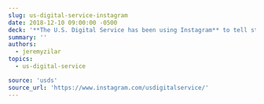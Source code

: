 ```yaml
---
slug: us-digital-service-instagram
date: 2018-12-10 09:00:00 -0500
deck: '**The U.S. Digital Service has been using Instagram** to tell stories about their teams, and the significant they are making alongside partner agencies.'
summary: ''
authors:
  - jeremyzilar
topics:
  - us-digital-service

source: 'usds'
source_url: 'https://www.instagram.com/usdigitalservice/'
---
```

